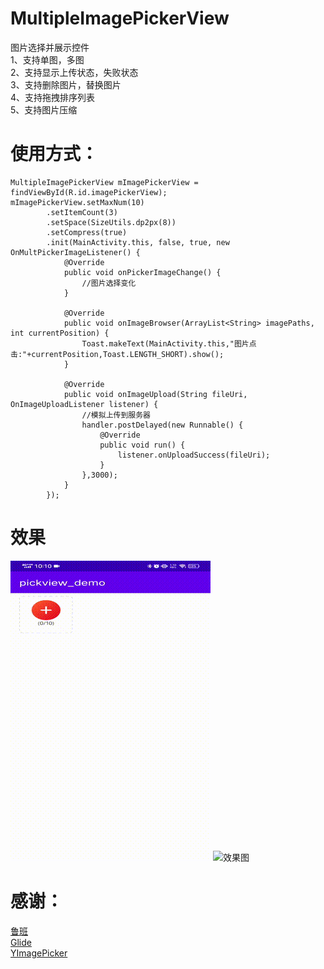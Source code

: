 # MultipleImagePickerView
图片选择并展示控件  
1、支持单图，多图  
2、支持显示上传状态，失败状态   
3、支持删除图片，替换图片  
4、支持拖拽排序列表  
5、支持图片压缩  

# 使用方式：
```
MultipleImagePickerView mImagePickerView = findViewById(R.id.imagePickerView);
mImagePickerView.setMaxNum(10)
        .setItemCount(3)
        .setSpace(SizeUtils.dp2px(8))
        .setCompress(true)
        .init(MainActivity.this, false, true, new OnMultPickerImageListener() {
            @Override
            public void onPickerImageChange() {
                //图片选择变化
            }

            @Override
            public void onImageBrowser(ArrayList<String> imagePaths, int currentPosition) {
                Toast.makeText(MainActivity.this,"图片点击:"+currentPosition,Toast.LENGTH_SHORT).show();
            }

            @Override
            public void onImageUpload(String fileUri, OnImageUploadListener listener) {
                //模拟上传到服务器
                handler.postDelayed(new Runnable() {
                    @Override
                    public void run() {
                        listener.onUploadSuccess(fileUri);
                    }
                },3000);
            }
        });
```

# 效果
![动图](https://github.com/cwsky0221/MultipleImagePickerView/blob/main/demo.gif?raw=true)
![效果图](http://yximstatic.clouderwork.com/1a7c8c4e-23db-41ba-aabd-5cd5ed92b725.jpg)
# 感谢：
[鲁班](https://github.com/Curzibn/Luban)  
[Glide](https://github.com/bumptech/glide)  
[YImagePicker](https://github.com/yangpeixing/YImagePicker)
